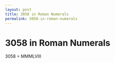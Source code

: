 ```yaml
---
layout: post
title: 3058 in Roman Numerals
permalink: 3058-in-roman-numerals
---
```


# 3058 in Roman Numerals

3058 = MMMLVIII
